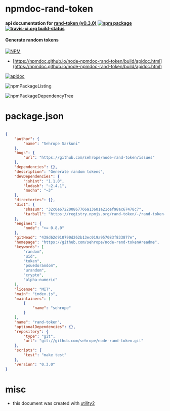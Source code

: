# npmdoc-rand-token

#### api documentation for  [rand-token (v0.3.0)](https://github.com/sehrope/node-rand-token#readme)  [![npm package](https://img.shields.io/npm/v/npmdoc-rand-token.svg?style=flat-square)](https://www.npmjs.org/package/npmdoc-rand-token) [![travis-ci.org build-status](https://api.travis-ci.org/npmdoc/node-npmdoc-rand-token.svg)](https://travis-ci.org/npmdoc/node-npmdoc-rand-token)

#### Generate random tokens

[![NPM](https://nodei.co/npm/rand-token.png?downloads=true&downloadRank=true&stars=true)](https://www.npmjs.com/package/rand-token)

- [https://npmdoc.github.io/node-npmdoc-rand-token/build/apidoc.html](https://npmdoc.github.io/node-npmdoc-rand-token/build/apidoc.html)

[![apidoc](https://npmdoc.github.io/node-npmdoc-rand-token/build/screenCapture.buildCi.browser.%252Ftmp%252Fbuild%252Fapidoc.html.png)](https://npmdoc.github.io/node-npmdoc-rand-token/build/apidoc.html)

![npmPackageListing](https://npmdoc.github.io/node-npmdoc-rand-token/build/screenCapture.npmPackageListing.svg)

![npmPackageDependencyTree](https://npmdoc.github.io/node-npmdoc-rand-token/build/screenCapture.npmPackageDependencyTree.svg)



# package.json

```json

{
    "author": {
        "name": "Sehrope Sarkuni"
    },
    "bugs": {
        "url": "https://github.com/sehrope/node-rand-token/issues"
    },
    "dependencies": {},
    "description": "Generate random tokens",
    "devDependencies": {
        "jshint": "1.1.0",
        "lodash": "~2.4.1",
        "mocha": "~3"
    },
    "directories": {},
    "dist": {
        "shasum": "32c0e672200867766a13601a21cef98ac67478c7",
        "tarball": "https://registry.npmjs.org/rand-token/-/rand-token-0.3.0.tgz"
    },
    "engines": {
        "node": ">= 0.8.0"
    },
    "gitHead": "438d62d910790d262b13ec019a957083f833877e",
    "homepage": "https://github.com/sehrope/node-rand-token#readme",
    "keywords": [
        "random",
        "uid",
        "token",
        "psuedorandom",
        "urandom",
        "crypto",
        "alpha-numeric"
    ],
    "license": "MIT",
    "main": "index.js",
    "maintainers": [
        {
            "name": "sehrope"
        }
    ],
    "name": "rand-token",
    "optionalDependencies": {},
    "repository": {
        "type": "git",
        "url": "git://github.com/sehrope/node-rand-token.git"
    },
    "scripts": {
        "test": "make test"
    },
    "version": "0.3.0"
}
```



# misc
- this document was created with [utility2](https://github.com/kaizhu256/node-utility2)
